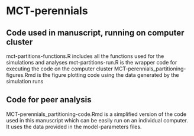 # MCT-perennials

## Code used in manuscript, running on computer cluster
mct-partitions-functions.R includes all the functions used for the simulations and analyses
mct-partitions-run.R is the wrapper code for executing the code on the computer cluster
MCT-perennials_partitioning-figures.Rmd is the figure plotting code using the data generated by the simulation runs

## Code for peer analysis
MCT-perennials_partitioning-code.Rmd is a simplified version of the code used in this manuscript which can be easily run on an individual computer. It uses the data provided in the model-parameters files.